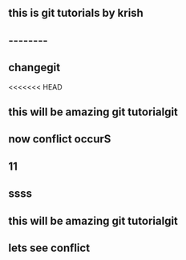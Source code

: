 ## this is git tutorials by krish
## --------
## changegit 
<<<<<<< HEAD
## this will be amazing git tutorialgit 
## now conflict occurS 
## 11
## ssss
## this will be amazing git tutorialgit  
## lets see conflict


